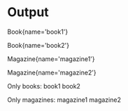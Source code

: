 # Output

Book{name='book1'}

Book{name='book2'}

Magazine{name='magazine1'}

Magazine{name='magazine2'}

Only books: book1 book2

Only magazines: magazine1 magazine2
